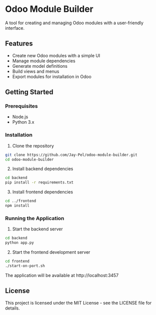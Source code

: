 # Odoo Module Builder

A tool for creating and managing Odoo modules with a user-friendly interface.

## Features

- Create new Odoo modules with a simple UI
- Manage module dependencies
- Generate model definitions
- Build views and menus
- Export modules for installation in Odoo

## Getting Started

### Prerequisites

- Node.js
- Python 3.x

### Installation

1. Clone the repository
```bash
git clone https://github.com/Jay-Pel/odoo-module-builder.git
cd odoo-module-builder
```

2. Install backend dependencies
```bash
cd backend
pip install -r requirements.txt
```

3. Install frontend dependencies
```bash
cd ../frontend
npm install
```

### Running the Application

1. Start the backend server
```bash
cd backend
python app.py
```

2. Start the frontend development server
```bash
cd frontend
./start-on-port.sh
```

The application will be available at http://localhost:3457

## License

This project is licensed under the MIT License - see the LICENSE file for details.